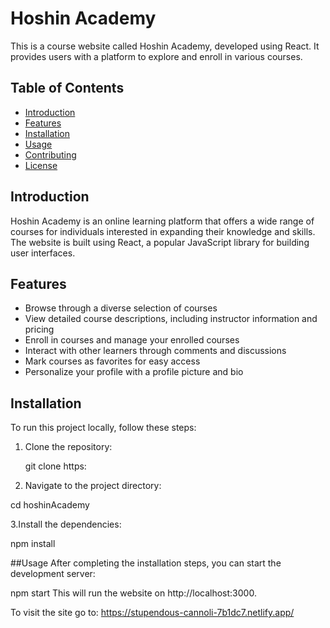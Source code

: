 # Hoshin Academy

This is a course website called Hoshin Academy, developed using React. It provides users with a platform to explore and enroll in various courses.

## Table of Contents

- [Introduction](#introduction)
- [Features](#features)
- [Installation](#installation)
- [Usage](#usage)
- [Contributing](#contributing)
- [License](#license)

## Introduction

Hoshin Academy is an online learning platform that offers a wide range of courses for individuals interested in expanding their knowledge and skills. The website is built using React, a popular JavaScript library for building user interfaces.

## Features

- Browse through a diverse selection of courses
- View detailed course descriptions, including instructor information and pricing
- Enroll in courses and manage your enrolled courses
- Interact with other learners through comments and discussions
- Mark courses as favorites for easy access
- Personalize your profile with a profile picture and bio

## Installation

To run this project locally, follow these steps:

1. Clone the repository:

   
   git clone https:
2. Navigate to the project directory:

cd hoshinAcademy

3.Install the dependencies:

npm install

##Usage
After completing the installation steps, you can start the development server:

npm start
This will run the website on http://localhost:3000.

To visit the site go to: https://stupendous-cannoli-7b1dc7.netlify.app/
